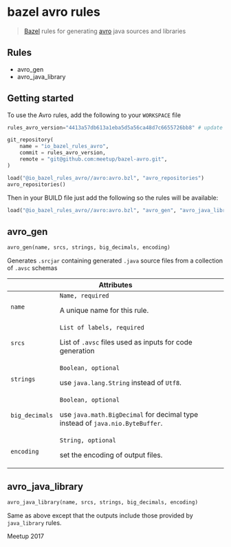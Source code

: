 # bazel avro rules

> [Bazel](https://bazel.build/) rules for generating [avro](https://avro.apache.org/) java sources and libraries

## Rules

* avro_gen
* avro_java_library

## Getting started

To use the Avro rules, add the following to your `WORKSPACE` file

```python
rules_avro_version="4413a57db613a1eba5d5a56ca48d7c6655726bb8" # update this as needed

git_repository(
    name = "io_bazel_rules_avro",
    commit = rules_avro_version,
    remote = "git@github.com:meetup/bazel-avro.git",
)

load("@io_bazel_rules_avro//avro:avro.bzl", "avro_repositories")
avro_repositories()
```

Then in your BUILD file just add the following so the rules will be available:
```python
load("@io_bazel_rules_avro//avro:avro.bzl", "avro_gen", "avro_java_library")
```

## avro_gen

```python
avro_gen(name, srcs, strings, big_decimals, encoding)
```

Generates `.srcjar` containing generated `.java` source files from a collection of `.avsc` schemas

<table class="table table-condensed table-bordered table-params">
  <colgroup>
    <col class="col-param" />
    <col class="param-description" />
  </colgroup>
  <thead>
    <tr>
      <th colspan="2">Attributes</th>
    </tr>
  </thead>
  <tbody>
    <tr>
      <td><code>name</code></td>
      <td>
        <code>Name, required</code>
        <p>A unique name for this rule.</p>
      </td>
    </tr>
    <tr>
      <td><code>srcs</code></td>
      <td>
        <code>List of labels, required</code>
        <p>
          List of <code>.avsc</code> files used as inputs for code generation
        </p>
      </td>
    </tr>
    <tr>
      <td><code>strings</code></td>
      <td>
        <code>Boolean, optional</code>
        <p>use <code>java.lang.String</code> instead of <code>Utf8</code>.</p>
      </td>
    </tr>
    <tr>
      <td><code>big_decimals</code></td>
      <td>
        <code>Boolean, optional</code>
        <p>use <code>java.math.BigDecimal</code> for decimal type instead of <code>java.nio.ByteBuffer</code>.</p>
      </td>
    </tr>
    <tr>
      <td><code>encoding</code></td>
      <td>
        <code>String, optional</code>
        <p>set the encoding of output files.</p>
      </td>
    </tr>
  </tbody>
</table>


## avro_java_library

```python
avro_java_library(name, srcs, strings, big_decimals, encoding)
```

Same as above except that the outputs include those provided by `java_library` rules.

Meetup 2017
